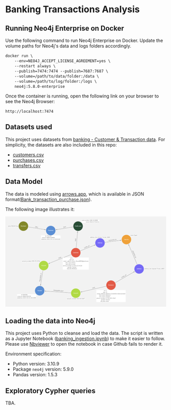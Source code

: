 # Banking Transactions Analysis

## Running Neo4j Enterprise on Docker

Use the following command to run Neo4j Enterprise on Docker. Update the volume paths for Neo4j's data and logs folders accordingly.

```
docker run \
    --env=NEO4J_ACCEPT_LICENSE_AGREEMENT=yes \
    --restart always \
    --publish=7474:7474 --publish=7687:7687 \
    --volume=/path/to/data/folder:/data \
    --volume=/path/to/log/folder:/logs \
    neo4j:5.8.0-enterprise
```

Once the container is running, open the following link on your browser to see the Neo4j Browser:

```
http://localhost:7474
```
## Datasets used

This project uses datasets from [banking - Customer & Transaction data](https://gist.github.com/maruthiprithivi/f11bf40b558879aca0c30ce76e7dec98). For simplicity, the datasets are also included in this repo:

  - [customers.csv](./datasets/customers.csv)
  - [purchases.csv](./datasets/purchases.csv)
  - [transfers.csv](./datasets/transfers.csv)


## Data Model

The data is modeled using [arrows.app](https://arrows.app/), which is available in JSON format([Bank_transaction_purchase.json](./Bank_transaction_purchase.json)).

The following image illustrates it:

![title](./images/Bank_transaction_purchase.png)

## Loading the data into Neo4j

This project uses Python to cleanse and load the data. The script is written as a Jupyter Notebook ([banking_ingestion.ipynb](./banking_ingestion.ipynb)) to make it easier to follow. Please use [Nbviewer](https://nbviewer.org/github/wicaksana/neo4j-banking-transactions-analysis/blob/main/banking_ingestion.ipynb) to open the notebook in case Github fails to render it.

Environment specification:

- Python version: 3.10.9
- Package `neo4j` version: 5.9.0
- Pandas version: 1.5.3

## Exploratory Cypher queries

TBA.